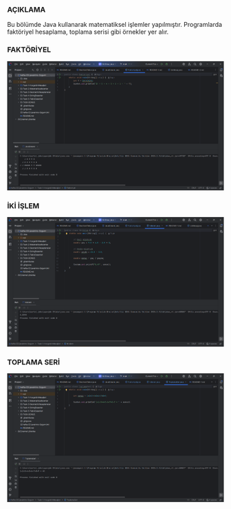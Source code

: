 ### AÇIKLAMA
Bu bölümde Java kullanarak matematiksel işlemler yapılmıştır.
Programlarda faktöriyel hesaplama, toplama serisi gibi örnekler yer alır.

### FAKTÖRİYEL

![](media/Faktoriyel.png)


### İKİ İŞLEM 

![](media/IkiIslem.png)

### TOPLAMA SERİ

![ToplamaSeri.png](media/ToplamaSeri.png)
